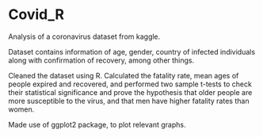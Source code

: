 # Covid_R
Analysis of a coronavirus dataset from kaggle.

Dataset contains information of age, gender, country of infected individuals along with confirmation of recovery, among other things.

Cleaned the dataset using R. Calculated the fatality rate, mean ages of people expired and recovered, and performed two sample t-tests to check their statistical significance and prove the hypothesis that older people are more susceptible to the virus, and that men have higher fatality rates than women. 

Made use of ggplot2 package, to plot relevant graphs. 

